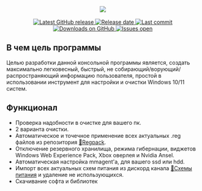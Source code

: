 <p align="center">
<picture>
 <source media="(prefers-color-scheme: dark)" srcset="https://raw.githubusercontent.com/Vijorich/universal-windows-utility/main/.github/images/UWU_Logo_Light.svg">
 <img src="https://raw.githubusercontent.com/Vijorich/universal-windows-utility/main/.github/images/UWU_Logo_Dark.svg">
</picture>
<br>
<br>
<a href="https://github.com/Vijorich/Uber-cleaner/releases/latest" target="_blank">
 <img alt="Latest GitHub release" src="https://img.shields.io/github/v/release/Vijorich/Uber-cleaner?style=for-the-badge" />
 </a>
<a href="https://github.com/Vijorich/Uber-cleaner/releases/latest" target="_blank">
 <img alt="Release date" src="https://img.shields.io/github/release-date/Vijorich/Uber-cleaner?style=for-the-badge" />
</a>
<a href="https://github.com/Vijorich/Uber-cleaner/commits" target="_blank">
 <img alt="Last commit" src="https://img.shields.io/github/last-commit/Vijorich/Uber-cleaner?style=for-the-badge" />
</a>
<br>
<a href="https://github.com/Vijorich/Uber-cleaner/releases" target="_blank">
 <img alt="Downloads on GitHub" src="https://img.shields.io/github/downloads/Vijorich/Uber-cleaner/total?style=for-the-badge" />
</a>
<a href="https://github.com/Vijorich/Uber-cleaner/issues" target="_blank">
 <img alt="Issues open" src="https://img.shields.io/github/issues-raw/Vijorich/Uber-cleaner?style=for-the-badge" />
</a>
</p>

## В чем цель программы
Целью разработки данной консольной программы является, создать максимально легковесный, быстрый, не собирающий/ворующий/распространяющий информацию пользователя, простой в использовании инструмент для настройки и очистки Windows 10/11 систем.
## Функционал
- Проверка надобности в очистке для вашего пк.
- 2 варианта очистки.
- Автоматическое и точечное применение всех актуальных .reg файлов из репозитория [📘Regpack](https://github.com/donkrage/regpack).
- Отключение резервного хранилища, режима гибернации, виджетов Windows Web Experience Pack, Xbox оверлея и Nvidia Ansel.
- Автоматическая настройка mmagent'а, для вашего ssd или hdd.
- Импорт всех актуальных схем питания из дискорд канала [🔋Схемы питания](https://discord.com/channels/778615813011537942/998567667579502623) и удаление не использующихся.
- Скачивание софта и библиотек 
